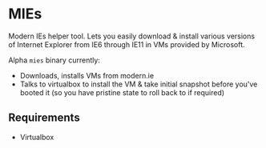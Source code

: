 # MIEs

Modern IEs helper tool. Lets you easily download & install various versions of Internet Explorer from IE6 through IE11 in VMs provided by Microsoft.

Alpha `mies` binary currently:

* Downloads, installs VMs from modern.ie
* Talks to virtualbox to install the VM & take initial snapshot before you've booted it (so you have pristine state to roll back to if required)

## Requirements

* Virtualbox
